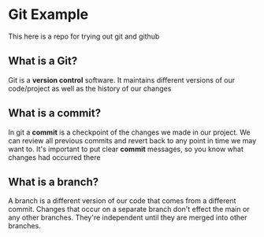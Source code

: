 # Git Example
This here is a repo for trying out git and github

## What is a Git?
Git is a **version control** software. It maintains different versions of our code/project as well as the history of our changes

## What is a commit?
In git a **commit** is a checkpoint of the changes we made in our project. We can review all previous commits and revert back to any point in time we may want to. It's important to put clear **commit** messages, so you know what changes had occurred there

## What is a branch?
A branch is a different version of our code that comes from a different commit. Changes that occur on a separate branch don't effect the main or any other branches. They're independent until they are merged into other branches.